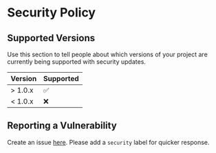 # Security Policy

## Supported Versions

Use this section to tell people about which versions of your project are
currently being supported with security updates.

| Version | Supported          |
| ------- | ------------------ |
| > 1.0.x | :white_check_mark: |
| < 1.0.x | :x:                |

## Reporting a Vulnerability

Create an issue [here](https://github.com/srfrnk/jabos/issues).
Please add a `security` label for quicker response.
